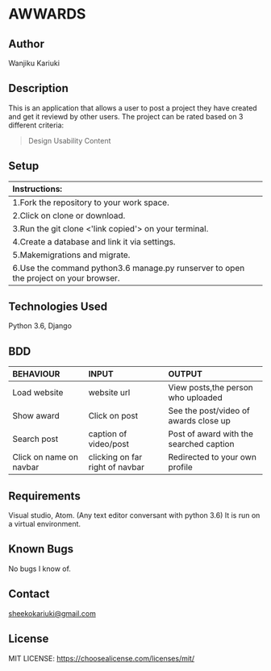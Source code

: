# AWWARDS

## Author

Wanjiku Kariuki

## Description
This is an application that allows a user to post a project they have created and get it reviewd by other users. The project can be rated based on 3 different criteria:
>Design
>Usability 
>Content


## Setup 
| Instructions: |
| :---------------------------- |
| 1.Fork the repository to your work space. |
| 2.Click on clone or download. |
| 3.Run the git clone <'link copied'> on your terminal. |
| 4.Create a database and link it via settings. |
| 5.Makemigrations and migrate. |
| 6.Use the command python3.6 manage.py runserver to open the project on your browser. |

## Technologies Used

Python 3.6, Django

## BDD

| BEHAVIOUR    | INPUT   |  OUTPUT |
| :------------- | :------------- | :--------------- |
| Load website | website url | View posts,the person who uploaded|
| Show award | Click on post  | See the post/video of awards close up |
| Search post |  caption of video/post | Post of award with the searched caption |
| Click on name on navbar | clicking on far right of navbar | Redirected to your own profile |


## Requirements

Visual studio, Atom.
(Any text editor conversant with python 3.6)
It is run on a virtual environment.

## Known Bugs
No bugs I know of.

## Contact

sheekokariuki@gmail.com

## License
 MIT LICENSE:
https://choosealicense.com/licenses/mit/

